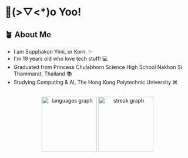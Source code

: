 # 👋(>▽<*)o Yoo!
## 🪴 About Me
- I am Supphakon Yimi, or Korn. ✨ <br>
- I'm 19 years old who love tech stuff! 💻 <br>
- Graduated from Princess Chulabhorn Science High School Nakhon Si Thammarat, Thailand 📚 <br>
- Studying Computing & AI, The Hong Kong Polytechnic University ⌘

<br>
<div align="center">
  <img src="https://github-readme-stats.vercel.app/api/top-langs?username=kORNkin&locale=en&hide_title=false&layout=compact&card_width=320&langs_count=5&theme=github_dark&hide_border=false&order=2" height="150" alt="languages graph"  />
  <img src="https://streak-stats.demolab.com?user=kORNkin&locale=en&mode=daily&theme=cobalt&hide_border=false&border_radius=5&order=3" height="150" alt="streak graph"  />
</div>

###
